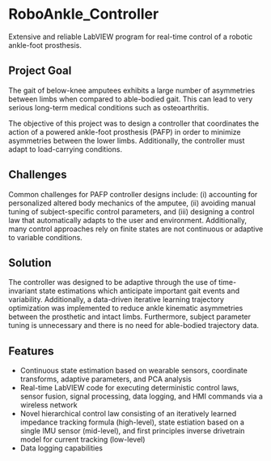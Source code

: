 
# RoboAnkle_Controller
Extensive and reliable LabVIEW program for real-time control of a robotic ankle-foot prosthesis.

## Project Goal
The gait of below-knee amputees exhibits a large number of asymmetries between limbs when compared to able-bodied gait. This can lead to very serious long-term medical conditions such as osteoarthritis.

The objective of this project was to design a controller that coordinates the action of a powered ankle-foot prosthesis (PAFP) in order to minimize asymmetries between the lower limbs. Additionally, the controller must adapt to load-carrying conditions.

## Challenges
Common challenges for PAFP controller designs include: (i) accounting for personalized altered body mechanics of the amputee, (ii) avoiding manual tuning of subject-specific control parameters, and (iii) designing a control law that automatically adapts to the user and environment. Additionally, many control approaches rely on finite states are not continuous or adaptive to variable conditions.

## Solution
The controller was designed to be adaptive through the use of time-invariant state estimations which anticipate important gait events and variability. Additionally, a data-driven iterative learning trajectory optimization was implemented to reduce ankle kinematic asymmetries between the prosthetic and intact limbs. Furthermore, subject parameter tuning is unnecessary and there is no need for able-bodied trajectory data.

## Features
- Continuous state estimation based on wearable sensors, coordinate transforms, adaptive parameters, and PCA analysis
- Real-time LabVIEW code for executing deterministic control laws, sensor fusion, signal processing, data logging, and HMI commands via a wireless network
- Novel hierarchical control law consisting of an iteratively learned impedance tracking formula (high-level), state estiation based on a single IMU sensor (mid-level), and first principles inverse drivetrain model for current tracking (low-level)
- Data logging capabilities
